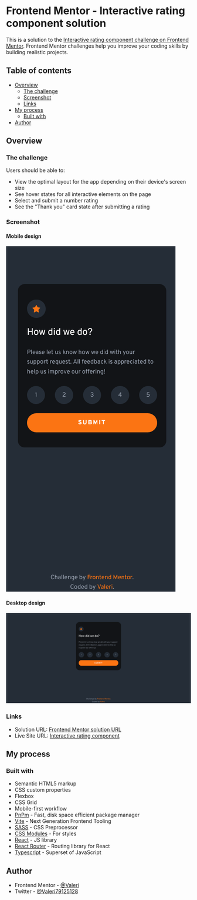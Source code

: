 # Frontend Mentor - Interactive rating component solution

This is a solution to the [Interactive rating component challenge on Frontend Mentor](https://www.frontendmentor.io/challenges/interactive-rating-component-koxpeBUmI). Frontend Mentor challenges help you improve your coding skills by building realistic projects.

## Table of contents

-   [Overview](#overview)
    -   [The challenge](#the-challenge)
    -   [Screenshot](#screenshot)
    -   [Links](#links)
-   [My process](#my-process)
    -   [Built with](#built-with)
-   [Author](#author)

## Overview

### The challenge

Users should be able to:

-   View the optimal layout for the app depending on their device's screen size
-   See hover states for all interactive elements on the page
-   Select and submit a number rating
-   See the "Thank you" card state after submitting a rating

### Screenshot

#### Mobile design

![](./design/screenshot-mobile.png)

#### Desktop design

![](./design/screenshot-desktop.png)

### Links

-   Solution URL: [Frontend Mentor solution URL](https://www.frontendmentor.io/solutions/interactive-rating-component-FbewU8Xoxh)
-   Live Site URL: [Interactive rating component](https://interactive-rating-component-front-end-mentor.vercel.app)

## My process

### Built with

-   Semantic HTML5 markup
-   CSS custom properties
-   Flexbox
-   CSS Grid
-   Mobile-first workflow
-   [PnPm](https://pnpm.io/) - Fast, disk space efficient package manager
-   [Vite](https://vitejs.dev/) - Next Generation Frontend Tooling
-   [SASS](https://sass-lang.com/) - CSS Preprocessor
-   [CSS Modules](https://github.com/css-modules/css-modules) - For styles
-   [React](https://reactjs.org/) - JS library
-   [React Router](https://reactrouter.com/) - Routing library for React
-   [Typescript](https://www.typescriptlang.org/) - Superset of JavaScript

## Author

-   Frontend Mentor - [@Valeri](https://www.frontendmentor.io/profile/Valeri85)
-   Twitter - [@Valeri79125128](https://twitter.com/Valeri79125128)
